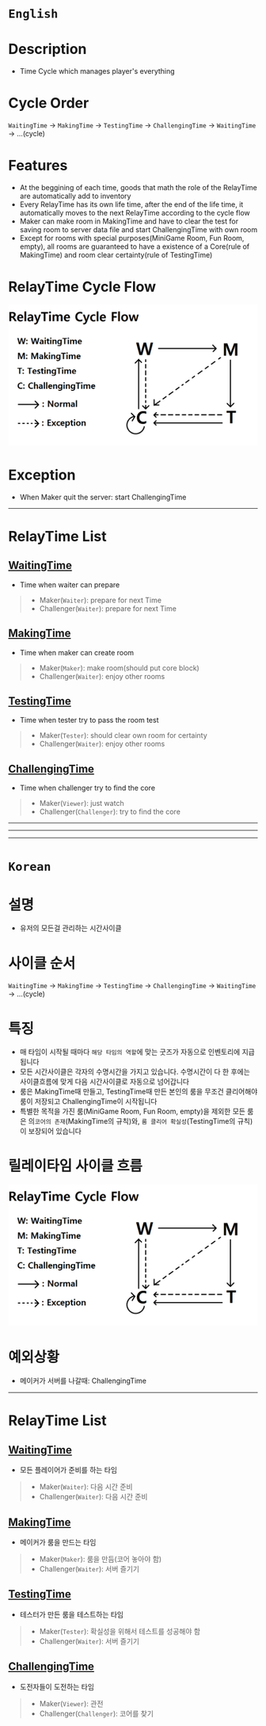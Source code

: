 # `English`
# Description
- Time Cycle which manages player's everything  

# Cycle Order
`WaitingTime` -> `MakingTime` -> `TestingTime` -> `ChallengingTime` -> `WaitingTime` -> ...(cycle)

# Features
- At the beggining of each time, goods that math the role of the RelayTime are automatically add to inventory
- Every RelayTime has its own life time, after the end of the life time, it automatically moves to the next RelayTime according to the cycle flow
- Maker can make room in MakingTime and have to clear the test for saving room to server data file and start ChallengingTime with own room
- Except for rooms with special purposes(MiniGame Room, Fun Room, empty), all rooms are guaranteed to have a existence of a Core(rule of MakingTime) and room clear certainty(rule of TestingTime)

# RelayTime Cycle Flow
![RelayTimeCycleFlow](https://github.com/worldbiomusic/RelayEscape/blob/main/imgs/RelayTimeCycleFlow.png)

# Exception
- When Maker quit the server: start ChallengingTime
-----
# RelayTime List
## [WaitingTime](WaitingTime.md)
- Time when waiter can prepare
> - Maker(`Waiter`): prepare for next Time
> - Challenger(`Waiter`): prepare for next Time

## [MakingTime](MakingTime.md)
- Time when maker can create room
> - Maker(`Maker`): make room(should put core block)
> - Challenger(`Waiter`): enjoy other rooms

## [TestingTime](TestingTime.md)
- Time when tester try to pass the room test
> - Maker(`Tester`): should clear own room for certainty
> - Challenger(`Waiter`): enjoy other rooms

## [ChallengingTime](ChallengingTime.md)
- Time when challenger try to find the core
> - Maker(`Viewer`): just watch
> - Challenger(`Challenger`): try to find the core
---------------------------------------------------------------------------------------------------------------------
---------------------------------------------------------------------------------------------------------------------
---------------------------------------------------------------------------------------------------------------------
# `Korean`
# 설명
- 유저의 모든걸 관리하는 시간사이클

# 사이클 순서
`WaitingTime` -> `MakingTime` -> `TestingTime` -> `ChallengingTime` -> `WaitingTime` -> ...(cycle)

# 특징
- 매 타임이 시작될 때마다 `해당 타임의 역할`에 맞는 굿즈가 자동으로 인벤토리에 지급됩니다
- 모든 시간사이클은 각자의 수명시간을 가지고 있습니다. 수명시간이 다 한 후에는 사이클흐름에 맞게 다음 시간사이클로 자동으로 넘어갑니다
- 룸은 MakingTime때 만들고, TestingTime때 만든 본인의 룸을 무조건 클리어해야 룸이 저장되고 ChallengingTime이 시작됩니다
- 특별한 목적을 가진 룸(MiniGame Room, Fun Room, empty)을 제외한 모든 룸은 의`코어의 존재`(MakingTime의 규칙)와, `룸 클리어 확실성`(TestingTime의 규칙)이 보장되어 있습니다

# 릴레이타임 사이클 흐름
![RelayTimeCycleFlow](https://github.com/worldbiomusic/RelayEscape/blob/main/imgs/RelayTimeCycleFlow.png)

# 예외상황
- 메이커가 서버를 나갈때: ChallengingTime 
-----
# RelayTime List
## [WaitingTime](WaitingTime.md)
- 모든 플레이어가 준비를 하는 타임
> - Maker(`Waiter`): 다음 시간 준비
> - Challenger(`Waiter`): 다음 시간 준비

## [MakingTime](MakingTime.md)
- 메이커가 룸을 만드는 타임
> - Maker(`Maker`): 룸을 만듬(코어 놓아야 함)
> - Challenger(`Waiter`): 서버 즐기기

## [TestingTime](TestingTime.md)
- 테스터가 만든 룸을 테스트하는 타임
> - Maker(`Tester`): 확실성을 위해서 테스트를 성공해야 함
> - Challenger(`Waiter`): 서버 즐기기

## [ChallengingTime](ChallengingTime.md)
- 도전자들이 도전하는 타임
> - Maker(`Viewer`): 관전
> - Challenger(`Challenger`): 코어를 찾기




